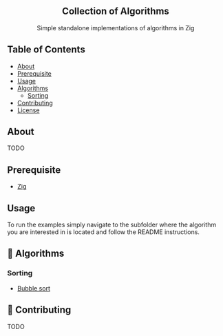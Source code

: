 <h2 align="center">Collection of Algorithms</h2>

<p align="center">Simple standalone implementations of algorithms in Zig</p>

## Table of Contents

- [About](#about)
- [Prerequisite](#prerequisite)
- [Usage](#usage)
- [Algorithms](#algorithms)
  - [Sorting](#sorting)
- [Contributing](#contributing)
- [License](LICENSE)

## About <a name = "about"></a>

TODO

## Prerequisite <a name = "prerequisite"></a>

- [Zig](https://ziglang.org/download/)

## Usage <a name = "usage"></a>

To run the examples simply navigate to the subfolder where the algorithm you are interested in is located and follow the README instructions.

## :hammer: Algorithms <a name = "algorithms"></a>

### Sorting <a name = "sorting"></a>

- [Bubble sort](sorting/bubble_sort.zig)

## :page_with_curl: Contributing <a name = "contributing"></a>

TODO
